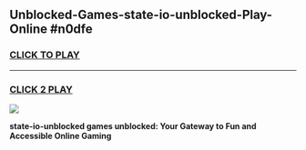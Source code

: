 
## Unblocked-Games-state-io-unblocked-Play-Online #n0dfe
<h3>
<a href="https://news.freeplayer.one?title=state-io-unblocked&ref=3">CLICK TO PLAY</a></h3>
<hr>

<h3>
<a href="https://news.freeplayer.one?title=state-io-unblocked&ref=3">CLICK 2 PLAY</a>
  
</h3>

<a href="https://news.freeplayer.one?title=state-io-unblocked&ref=3"><img src="https://clearcache.store/games.png"></a>


**state-io-unblocked games unblocked: Your Gateway to Fun and Accessible Online Gaming**
